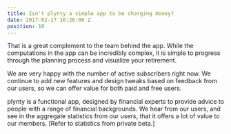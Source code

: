 ```yaml
---
title: Isn't plynty a simple app to be charging money?
date: 2017-02-27 16:26:00 Z
position: 10
---
```


That is a great complement to the team behind the app. While the computations in the app can be incredibly complex, it is simple to progress through the planning process and visualize your retirement.

We are very happy with the number of active subscribers right now. We continue to add new features and design tweaks based on feedback from our users, so we can offer value for both paid and free users.

plynty is a functional app, designed by financial experts to provide advice to people with a range of financial backgrounds. We hear from our users, and see in the aggregate statistics from our users, that it offers a lot of value to our members. \[Refer to statistics from private beta.\]